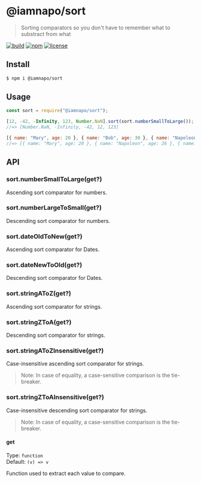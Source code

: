 # @iamnapo/sort

> Sorting comparators so you don't have to remember what to substract from what

[![build](https://img.shields.io/github/workflow/status/iamnapo/sort/ci?style=for-the-badge&logo=github&label=)](https://github.com/iamnapo/sort/actions) [![npm](https://img.shields.io/npm/v/@iamnapo/sort.svg?style=for-the-badge&logo=npm&label=)](https://www.npmjs.com/package/@iamnapo/sort) [![license](https://img.shields.io/github/license/iamnapo/sort.svg?style=for-the-badge)](./LICENSE)

## Install

```sh
$ npm i @iamnapo/sort
```

## Usage

```js
const sort = require("@iamnapo/sort");

[12, -42, -Infinity, 123, Number.NaN].sort(sort.numberSmallToLarge());
//=> [Number.NaN, -Infinity, -42, 12, 123]

[{ name: "Mary", age: 20 }, { name: "Bob", age: 30 }, { name: "Napoleon", age: 26 }].sort(sort.numberSmallToLarge((p) => p.age));
//=> [{ name: "Mary", age: 20 }, { name: "Napoleon", age: 26 }, { name: "Bob", age: 30 }];
```

## API

### sort.numberSmallToLarge(get?)

Ascending sort comparator for numbers.

### sort.numberLargeToSmall(get?)

Descending sort comparator for numbers.

### sort.dateOldToNew(get?)

Ascending sort comparator for Dates.

### sort.dateNewToOld(get?)

Descending sort comparator for Dates.

### sort.stringAToZ(get?)

Ascending sort comparator for strings.

### sort.stringZToA(get?)

Descending sort comparator for strings.

### sort.stringAToZInsensitive(get?)

Case-insensitive ascending sort comparator for strings.

> Note: In case of equality, a case-sensitive comparison is the tie-breaker.

### sort.stringZToAInsensitive(get?)

Case-insensitive descending sort comparator for strings.

> Note: In case of equality, a case-sensitive comparison is the tie-breaker.

#### get

Type: `function`\
Default: `(v) => v`

Function used to extract each value to compare.
